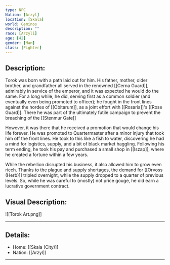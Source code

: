 ```yaml
---
type: NPC
Nation: [Arzyl]
location: [Skala]
world: Geminos
description: ""
race: [Arzyli]
age: [42]
gender: [Man]
class: [Fighter]
---
```


## Description:

Torok was born with a path laid out for him. His father, mother, older brother, and grandfather all served in the renowned [[Cerna Guard]], admirably in service of the emperor, and it was expected he would do the same. For a long while, he did, serving first as a common soldier (and eventually even being promoted to officer); he fought in the front lines against the hordes of [[Obitarum]], as a joint effort with [[Rosaria]]'s [[Rose Guard]]. There he was part of the ultimately futile campaign to prevent the breaching of the [[Stenmur Gate]]

However, it was there that he received a promotion that would change his life forever. He was promoted to Quartermaster after a minor injury that took him off the front lines. He took to this like a fish to water, discovering he had a mind for logistics, supply, and a bit of black market haggling. Following his term ending, he took his pay and purchased a small shop in [[Iszap]], where he created a fortune within a few years. 

While the rebellion disrupted his business, it also allowed him to grow even ricch. Thanks to the plague and supply shortages, the demand for [[Orvoss (Herb)]] tripled overnight, while the supply dropped to a quarter of previous levels. So, while he was careful to (mostly) not price gouge, he did earn a lucrative government contract.

## Visual Description:

![[Torok Art.png]]

---
## Details:
- Home: [[Skala (City)]]
- Nation: [[Arzyl]]

---


